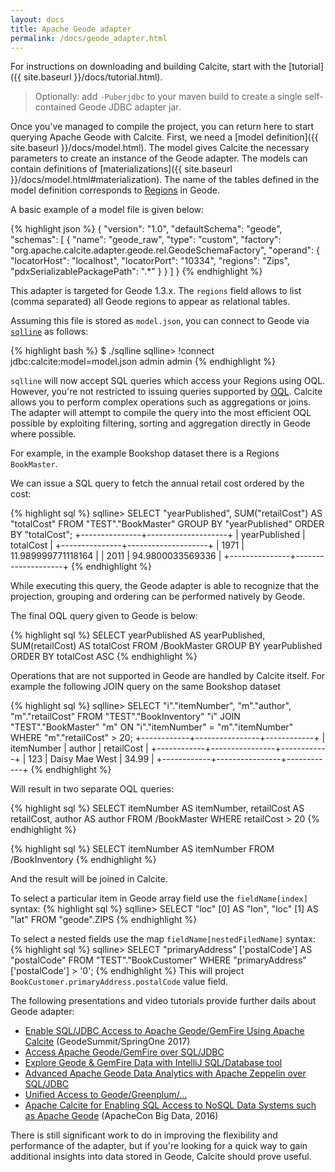 ```yaml
---
layout: docs
title: Apache Geode adapter
permalink: /docs/geode_adapter.html
---
```

<!--
{% comment %}
Licensed to the Apache Software Foundation (ASF) under one or more
contributor license agreements.  See the NOTICE file distributed with
this work for additional information regarding copyright ownership.
The ASF licenses this file to you under the Apache License, Version 2.0
(the "License"); you may not use this file except in compliance with
the License.  You may obtain a copy of the License at

http://www.apache.org/licenses/LICENSE-2.0

Unless required by applicable law or agreed to in writing, software
distributed under the License is distributed on an "AS IS" BASIS,
WITHOUT WARRANTIES OR CONDITIONS OF ANY KIND, either express or implied.
See the License for the specific language governing permissions and
limitations under the License.
{% endcomment %}
-->

For instructions on downloading and building Calcite, start with the
[tutorial]({{ site.baseurl }}/docs/tutorial.html).

> Optionally: add `-Puberjdbc` to your maven build to create a single self-contained Geode JDBC adapter jar.


Once you've managed to compile the project, you can return here to
start querying Apache Geode with Calcite. First, we need a
[model definition]({{ site.baseurl }}/docs/model.html).
The model gives Calcite the necessary parameters to create an instance
of the Geode adapter. The models can contain definitions of
[materializations]({{ site.baseurl }}/docs/model.html#materialization).
The name of the tables defined in the model definition corresponds to
[Regions](https://geode.apache.org/docs/guide/12/developing/region_options/chapter_overview.html)
in Geode.

A basic example of a model file is given below:

{% highlight json %}
{
  "version": "1.0",
  "defaultSchema": "geode",
  "schemas": [
    {
      "name": "geode_raw",
      "type": "custom",
      "factory": "org.apache.calcite.adapter.geode.rel.GeodeSchemaFactory",
      "operand": {
        "locatorHost": "localhost",
        "locatorPort": "10334",
        "regions": "Zips",
        "pdxSerializablePackagePath": ".*"
      }
    }
  ]
}
{% endhighlight %}

This adapter is targeted for Geode 1.3.x. The `regions` field allows to list (comma separated)
all Geode regions to appear as relational tables.

Assuming this file is stored as `model.json`, you can connect to
Geode via [`sqlline`](https://github.com/julianhyde/sqlline) as
follows:

{% highlight bash %}
$ ./sqlline
sqlline> !connect jdbc:calcite:model=model.json admin admin
{% endhighlight %}

`sqlline` will now accept SQL queries which access your Regions using OQL.
However, you're not restricted to issuing queries supported by
[OQL](https://geode.apache.org/docs/guide/latest/developing/querying_basics/chapter_overview.html).
Calcite allows you to perform complex operations such as aggregations
or joins. The adapter will attempt to compile the query into the most
efficient OQL possible by exploiting filtering, sorting and aggregation directly
in Geode where possible.

For example, in the example Bookshop dataset there is a Regions `BookMaster`.

We can issue a SQL query to fetch the annual retail cost ordered by the cost:

{% highlight sql %}
sqlline> SELECT
           "yearPublished",
           SUM("retailCost") AS "totalCost"
         FROM "TEST"."BookMaster"
         GROUP BY "yearPublished"
         ORDER BY "totalCost";
+---------------+--------------------+
| yearPublished | totalCost          |
+---------------+--------------------+
| 1971          | 11.989999771118164 |
| 2011          | 94.9800033569336   |
+---------------+--------------------+
{% endhighlight %}

While executing this query, the Geode adapter is able to recognize
that the projection, grouping and ordering can be performed natively by Geode.

The final OQL query given to Geode is below:

{% highlight sql %}
SELECT  yearPublished AS yearPublished,  SUM(retailCost) AS totalCost
FROM /BookMaster
GROUP BY yearPublished
ORDER BY totalCost ASC
{% endhighlight %}

Operations that are not supported in Geode are handled by Calcite itself.
For example the following JOIN query on the same Bookshop dataset

{% highlight sql %}
sqlline> SELECT
           "i"."itemNumber",
           "m"."author",
           "m"."retailCost"
         FROM "TEST"."BookInventory" "i"
           JOIN "TEST"."BookMaster" "m" ON "i"."itemNumber" = "m"."itemNumber"
         WHERE "m"."retailCost" > 20;
+------------+----------------+------------+
| itemNumber | author         | retailCost |
+------------+----------------+------------+
| 123        | Daisy Mae West | 34.99      |
+------------+----------------+------------+
{% endhighlight %}

Will result in two separate OQL queries:

{% highlight sql %}
SELECT  itemNumber AS itemNumber, retailCost AS retailCost, author AS author
FROM /BookMaster
WHERE retailCost > 20
{% endhighlight %}

{% highlight sql %}
SELECT  itemNumber AS itemNumber
FROM /BookInventory
{% endhighlight %}

And the result will be joined in Calcite.

To select a particular item in Geode array field use the `fieldName[index]`
syntax:
{% highlight sql %}
sqlline> SELECT
           "loc" [0] AS "lon",
           "loc" [1] AS "lat"
         FROM "geode".ZIPS
{% endhighlight %}

To select a nested fields use the map `fieldName[nestedFiledName]`
syntax:
{% highlight sql %}
sqlline> SELECT "primaryAddress" ['postalCode'] AS "postalCode"
         FROM "TEST"."BookCustomer"
         WHERE "primaryAddress" ['postalCode'] > '0';
{% endhighlight %}
This will project `BookCustomer.primaryAddress.postalCode` value field.

The following presentations and video tutorials provide further dails
about Geode adapter:

* [Enable SQL/JDBC Access to Apache Geode/GemFire Using Apache Calcite](https://www.slideshare.net/slideshow/embed_code/key/2Mil7I0ZPMLuJU)
  (GeodeSummit/SpringOne 2017)
* [Access Apache Geode/GemFire over SQL/JDBC](https://www.linkedin.com/pulse/access-apache-geode-gemfire-over-sqljdbc-christian-tzolov)
* [Explore Geode & GemFire Data with IntelliJ SQL/Database tool](https://www.linkedin.com/pulse/explore-your-geode-gemfire-data-from-within-intellij-tool-tzolov)
* [Advanced Apache Geode Data Analytics with Apache Zeppelin over SQL/JDBC](https://www.linkedin.com/pulse/advanced-apache-geode-data-analytics-zeppelin-over-sqljdbc-tzolov)
* [Unified Access to Geode/Greenplum/...](https://www.linkedin.com/pulse/unified-access-geodegreenplum-christian-tzolov)
* [Apache Calcite for Enabling SQL Access to NoSQL Data Systems such as Apache Geode](https://schd.ws/hosted_files/apachebigdataeu2016/b6/ApacheCon2016ChristianTzolov.v3.pdf)
  (ApacheCon Big Data, 2016)

There is still significant work to do in improving the flexibility and
performance of the adapter, but if you're looking for a quick way to
gain additional insights into data stored in Geode, Calcite should
prove useful.
